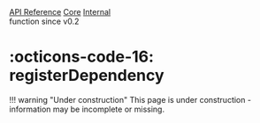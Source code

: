 <div class="pmwdoc-reference-breadcrumbs">
<a href="../../../">API Reference</a>
<a href="../../">Core</a>
<a href="../">Internal</a>
</div>
<div class="pmwdoc-reference-tags">
<span class="pmwdoc-reference-highlight">function</span>
<span class="pmwdoc-reference-since">since v0.2</span>
</div>

# :octicons-code-16: registerDependency

!!! warning "Under construction"
    This page is under construction - information may be incomplete or missing.

